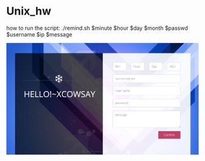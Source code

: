 # Unix_hw

how to run the script:
./remind.sh $minute $hour $day $month $passwd $username $ip $message

![interface](page_xcs/images/interface.jpg)
